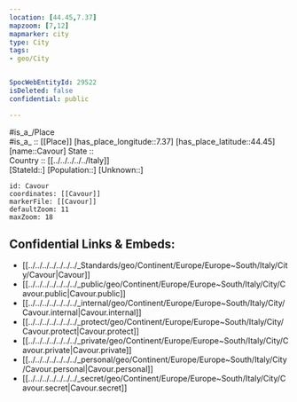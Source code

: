 ```yaml
---
location: [44.45,7.37] 
mapzoom: [7,12] 
mapmarker: city 
type: City
tags:
- geo/City


SpocWebEntityId: 29522
isDeleted: false
confidential: public

---
```

#is_a_/Place  
#is_a_ :: [[Place]] 
[has_place_longitude::7.37] 
[has_place_latitude::44.45] 
[name::Cavour] 
State ::  
Country :: [[../../../../../Italy]]  
[StateId::] 
[Population::] 
[Unknown::] 


```leaflet
id: Cavour
coordinates: [[Cavour]] 
markerFile: [[Cavour]] 
defaultZoom: 11 
maxZoom: 18
```


## Confidential Links & Embeds: 
- [[../../../../../../../_Standards/geo/Continent/Europe/Europe~South/Italy/City/Cavour|Cavour]] 
- [[../../../../../../../_public/geo/Continent/Europe/Europe~South/Italy/City/Cavour.public|Cavour.public]] 
- [[../../../../../../../_internal/geo/Continent/Europe/Europe~South/Italy/City/Cavour.internal|Cavour.internal]] 
- [[../../../../../../../_protect/geo/Continent/Europe/Europe~South/Italy/City/Cavour.protect|Cavour.protect]] 
- [[../../../../../../../_private/geo/Continent/Europe/Europe~South/Italy/City/Cavour.private|Cavour.private]] 
- [[../../../../../../../_personal/geo/Continent/Europe/Europe~South/Italy/City/Cavour.personal|Cavour.personal]] 
- [[../../../../../../../_secret/geo/Continent/Europe/Europe~South/Italy/City/Cavour.secret|Cavour.secret]] 

